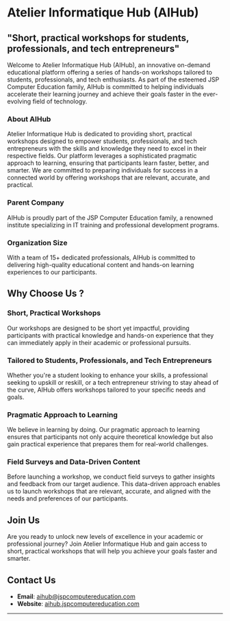 # Atelier Informatique Hub (AIHub)

## "Short, practical workshops for students, professionals, and tech entrepreneurs"

Welcome to Atelier Informatique Hub (AIHub), an innovative on-demand educational platform offering a series of hands-on workshops tailored to students, professionals, and tech enthusiasts. As part of the esteemed JSP Computer Education family, AIHub is committed to helping individuals accelerate their learning journey and achieve their goals faster in the ever-evolving field of technology.

### About AIHub

Atelier Informatique Hub is dedicated to providing short, practical workshops designed to empower students, professionals, and tech entrepreneurs with the skills and knowledge they need to excel in their respective fields. Our platform leverages a sophisticated pragmatic approach to learning, ensuring that participants learn faster, better, and smarter. We are committed to preparing individuals for success in a connected world by offering workshops that are relevant, accurate, and practical.

### Parent Company

AIHub is proudly part of the JSP Computer Education family, a renowned institute specializing in IT training and professional development programs.

### Organization Size

With a team of 15+ dedicated professionals, AIHub is committed to delivering high-quality educational content and hands-on learning experiences to our participants.

## Why Choose Us ?

### Short, Practical Workshops

Our workshops are designed to be short yet impactful, providing participants with practical knowledge and hands-on experience that they can immediately apply in their academic or professional pursuits.

### Tailored to Students, Professionals, and Tech Entrepreneurs

Whether you're a student looking to enhance your skills, a professional seeking to upskill or reskill, or a tech entrepreneur striving to stay ahead of the curve, AIHub offers workshops tailored to your specific needs and goals.

### Pragmatic Approach to Learning

We believe in learning by doing. Our pragmatic approach to learning ensures that participants not only acquire theoretical knowledge but also gain practical experience that prepares them for real-world challenges.

### Field Surveys and Data-Driven Content

Before launching a workshop, we conduct field surveys to gather insights and feedback from our target audience. This data-driven approach enables us to launch workshops that are relevant, accurate, and aligned with the needs and preferences of our participants.

## Join Us

Are you ready to unlock new levels of excellence in your academic or professional journey? Join Atelier Informatique Hub and gain access to short, practical workshops that will help you achieve your goals faster and smarter.

## Contact Us

- **Email**: aihub@jspcomputereducation.com
- **Website**: [aihub.jspcomputereducation.com](https://aihub.jspcomputereducation.com)

---
